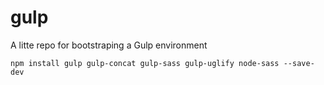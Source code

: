# gulp
A litte repo for bootstraping a Gulp environment

    npm install gulp gulp-concat gulp-sass gulp-uglify node-sass --save-dev
